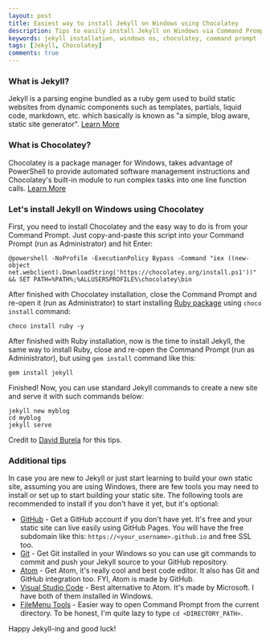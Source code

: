 ```yaml
---
layout: post
title: Easiest way to install Jekyll on Windows using Chocolatey
description: Tips to easily install Jekyll on Windows via Command Prompt using Chocolatey, a package manager for Windows.
keywords: jekyll installation, windows os, chocolatey, command prompt
tags: [Jekyll, Chocolatey]
comments: true
---
```


### What is Jekyll?

Jekyll is a parsing engine bundled as a ruby gem used to build static websites from dynamic components such as templates, partials, liquid code, markdown, etc. which basically is known as "a simple, blog aware, static site generator". [Learn More](https://jekyllrb.com/)

### What is Chocolatey?

Chocolatey is a package manager for Windows, takes advantage of PowerShell to provide automated software management instructions and Chocolatey's built-in module to run complex tasks into one line function calls. [Learn More](https://chocolatey.org/)

### Let's install Jekyll on Windows using Chocolatey

First, you need to install Chocolatey and the easy way to do is from your Command Prompt. Just copy-and-paste this script into your Command Prompt (run as Administrator) and hit Enter:

```
@powershell -NoProfile -ExecutionPolicy Bypass -Command "iex ((new-object net.webclient).DownloadString('https://chocolatey.org/install.ps1'))" && SET PATH=%PATH%;%ALLUSERSPROFILE%\chocolatey\bin
```

After finished with Chocolatey installation, close the Command Prompt and re-open it (run as Administrator) to start installing [Ruby package](https://chocolatey.org/packages/ruby) using `choco install` command:

```
choco install ruby -y
```

After finished with Ruby installation, now is the time to install Jekyll, the same way to install Ruby, close and re-open the Command Prompt (run as Administrator), but using `gem install` command like this:

```
gem install jekyll
```

Finished! Now, you can use standard Jekyll commands to create a new site and serve it with such commands below:

```
jekyll new myblog
cd myblog
jekyll serve
```

Credit to [David Burela](https://davidburela.wordpress.com/2015/11/28/easily-install-jekyll-on-windows-with-3-command-prompt-entries-and-chocolatey/) for this tips.

### Additional tips

In case you are new to Jekyll or just start learning to build your own static site, assuming you are using Windows, there are few tools you may need to install or set up to start building your static site. The following tools are recommended to install if you don't have it yet, but it's optional:

- [GitHub](https://github.com/) - Get a GitHub account if you don't have yet. It's free and your static site can live easily using GitHub Pages. You will have the free subdomain like this: `https://<your_username>.github.io` and free SSL too.
- [Git](https://git-scm.com/downloads) - Get Git installed in your Windows so you can use git commands to commit and push your Jekyll source to your GitHub repository.
- [Atom](https://atom.io/) - Get Atom, it's really cool and best code editor. It also has Git and GitHub integration too. FYI, Atom is made by GitHub.
- [Visual Studio Code](https://code.visualstudio.com/) - Best alternative to Atom. It's made by Microsoft. I have both of them installed in Windows.
- [FileMenu Tools](https://www.lopesoft.com/index.php/en/download/filemenu-tools) - Easier way to open Command Prompt from the current directory. To be honest, I'm quite lazy to type `cd <DIRECTORY_PATH>`.

Happy Jekyll-ing and good luck!
